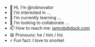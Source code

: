 - 👋 Hi, I’m @robnovator
- 👀 I’m interested in ...
- 🌱 I’m currently learning ...
- 💞️ I’m looking to collaborate ...
- 📫 How to reach me: iamrob@duck.com
- 😄 Pronouns: he / him / his
- ⚡ Fun fact: I love to snorkel

<!---
robnovator/robnovator is a ✨ special ✨ repository because its `README.md` (this file) appears on your GitHub profile.
You can click the Preview link to take a look at your changes.
--->
